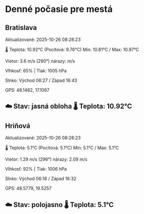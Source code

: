 ﻿# Denné počasie pre mestá

## Bratislava
Aktualizované: 2025-10-26 08:28:23

🌡️ Teplota: 10.92°C 
(Pocitová: 9.76°C)
Min: 10.81°C / Max: 10.97°C

Vietor: 3.6 m/s    (290°) 
nárazy:  m/s

Vlhkosť: 65% | Tlak: 1005 hPa

Slnko: Východ 06:27 / Západ 16:43

GPS: 48.1482, 17.1067

☁️ Stav: jasná obloha        🌡️ Teplota: 10.92°C
---

## Hriňová
Aktualizované: 2025-10-26 08:28:23

🌡️ Teplota: 5.1°C 
(Pocitová: 5.1°C)
Min: 5.1°C / Max: 5.1°C

Vietor: 1.29 m/s (296°)
nárazy: 2.09 m/s

Vlhkosť: 92% | Tlak: 1006 hPa

Slnko: Východ 06:18 / Západ 16:32

GPS: 48.5779, 19.5257

☁️ Stav: polojasno        🌡️ Teplota: 5.1°C
---
